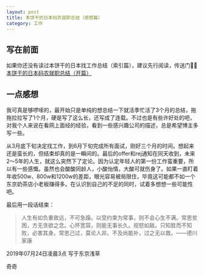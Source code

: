 ```yaml
---
layout: post
title: 本饼干的日本码农就职总结（感想篇）
category: 工作
--- 
```




## 写在前面

如果你还没有读过本饼干的日本找工作总结（索引篇），建议先行阅读，传送门💁‍♂️ [本饼干的日本码农就职总结（开篇）](https://vinci7.github.io/article/jobhunting-0)

## 一点感想

我可真是够啰嗦的，最开始只是单纯的想总结一下就活季忙活了3个月的总结，拖拖拉拉写了1个月，硬是写了这么长，还写成了连载。不过也是有些许好处的吧，对我个人来说在看网上面经的经验，看到一些感兴趣公司的描述，总是希望博主多写一些。

从3月底下旬决定找工作，到6月下旬完成所有面试，刚好三个月的时间。想起来还是蛮长的，但结束却真的是一瞬间的。最后的offer和rej通知在同天收到，未来2～5年的人生，就这么突然下了定论。因为认定年轻人的第一份工作蛮重要，所以有一些感慨。虽然也会酸酸同龄人，小酸怡情，大酸可就伤身了。如果一直盯着年收500w、800w和1200w的差距，眼光容易被局限住，毕竟这可能都不如一个东京奶茶店小老板赚得多。在认识到自己的不足的同时，试着多想想一些可能性吧。

最后用一段话结束：

> 人生有如负重致远，不可急躁。以受约束为常事，则不会心生不满。常思贫困，方无贪欲之念。心怀宽容，则能无事长久。视怒如敌。只知胜而不知败，必害其身。常思己过，莫论人非。不及尚能补，过之无以救。——德川家康 ​​​​




2019年07月24日凌晨3点 写于东京浅草

奇奇


